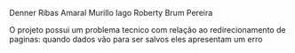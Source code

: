 Denner Ribas Amaral
Murillo Iago
Roberty Brum Pereira

O projeto possui um problema tecnico com relação ao redirecionamento de paginas:
quando dados vão para ser salvos eles apresentam um erro  

